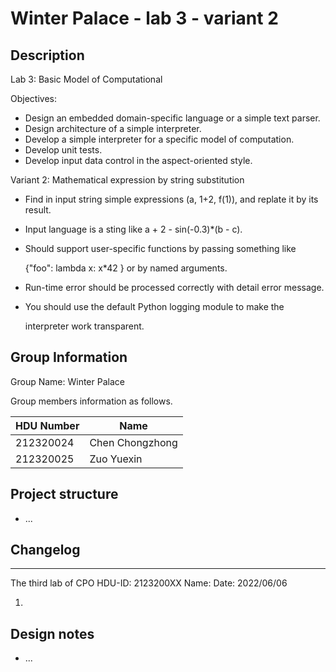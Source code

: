 # Winter Palace - lab 3 - variant 2

## Description

Lab 3:  Basic Model of Computational

Objectives:

* Design an embedded domain-specific language or a simple text parser.
* Design architecture of a simple interpreter.
* Develop a simple interpreter for a specific model of computation.
* Develop unit tests.
* Develop input data control in the aspect-oriented style.

Variant 2:  Mathematical expression by string substitution

* Find in input string simple expressions (a, 1+2, f(1)), and replate it by its result.

* Input language is a sting like a + 2 - sin(-0.3)*(b - c).

* Should support user-specific functions by passing something like

   {"foo": lambda x: x*42 } or by named arguments.

* Run-time error should be processed correctly with detail error message.

* You should use the default Python logging module to make the

  interpreter work transparent.

## Group Information

Group Name: Winter Palace

Group members information as follows.

| HDU Number | Name            |
| ---------- | --------------- |
| 212320024  | Chen Chongzhong |
| 212320025  | Zuo Yuexin      |

## Project structure

- ...

## Changelog



---

The third lab of CPO
HDU-ID: 2123200XX
Name: 
Date: 2022/06/06

1.

## Design notes

- ...
